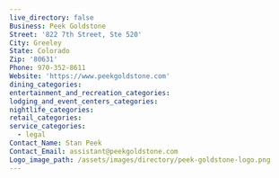 ```yaml
---
live_directory: false
Business: Peek Goldstone
Street: '822 7th Street, Ste 520'
City: Greeley
State: Colorado
Zip: '80631'
Phone: 970-352-8611
Website: 'https://www.peekgoldstone.com'
dining_categories:
entertainment_and_recreation_categories:
lodging_and_event_centers_categories:
nightlife_categories:
retail_categories:
service_categories:
  - legal
Contact_Name: Stan Peek
Contact_Email: assistant@peekgoldstone.com
Logo_image_path: /assets/images/directory/peek-goldstone-logo.png
---
```


